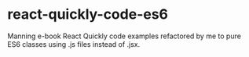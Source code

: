 # react-quickly-code-es6
Manning e-book React Quickly code examples refactored by me to pure ES6 classes using .js files instead of .jsx.
